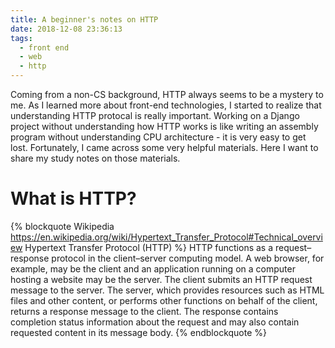 ```yaml
---
title: A beginner's notes on HTTP
date: 2018-12-08 23:36:13
tags:
  - front end
  - web
  - http
---
```


Coming from a non-CS background, HTTP always seems to be a mystery to me. As I learned more about front-end technologies, I started to realize that understanding HTTP protocal is really important. Working on a Django project without understanding how HTTP works is like writing an assembly program without understanding CPU architecture - it is very easy to get lost. Fortunately, I came across some very helpful materials. Here I want to share my study notes on those materials.

# What is HTTP?

{% blockquote Wikipedia https://en.wikipedia.org/wiki/Hypertext_Transfer_Protocol#Technical_overview Hypertext Transfer Protocol (HTTP) %}
HTTP functions as a request–response protocol in the client–server computing model. A web browser, for example, may be the client and an application running on a computer hosting a website may be the server. The client submits an HTTP request message to the server. The server, which provides resources such as HTML files and other content, or performs other functions on behalf of the client, returns a response message to the client. The response contains completion status information about the request and may also contain requested content in its message body.
{% endblockquote %}

&nbsp;

